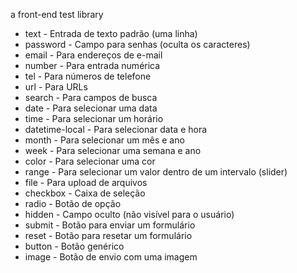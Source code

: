 a front-end test library

<ul>
    <li>text - Entrada de texto padrão (uma linha)</li>
    <li>password - Campo para senhas (oculta os caracteres)</li>
    <li>email - Para endereços de e-mail</li>
    <li>number - Para entrada numérica</li>
    <li>tel - Para números de telefone</li>
    <li>url - Para URLs</li>
    <li>search - Para campos de busca</li>
    <li>date - Para selecionar uma data</li>
    <li>time - Para selecionar um horário</li>
    <li>datetime-local - Para selecionar data e hora</li>
    <li>month - Para selecionar um mês e ano</li>
    <li>week - Para selecionar uma semana e ano</li>
    <li>color - Para selecionar uma cor</li>
    <li>range - Para selecionar um valor dentro de um intervalo (slider)</li>
    <li>file - Para upload de arquivos</li>
    <li>checkbox - Caixa de seleção</li>
    <li>radio - Botão de opção</li>
    <li>hidden - Campo oculto (não visível para o usuário)</li>
    <li>submit - Botão para enviar um formulário</li>
    <li>reset - Botão para resetar um formulário</li>
    <li>button - Botão genérico</li>
    <li>image - Botão de envio com uma imagem</li>
</ul>